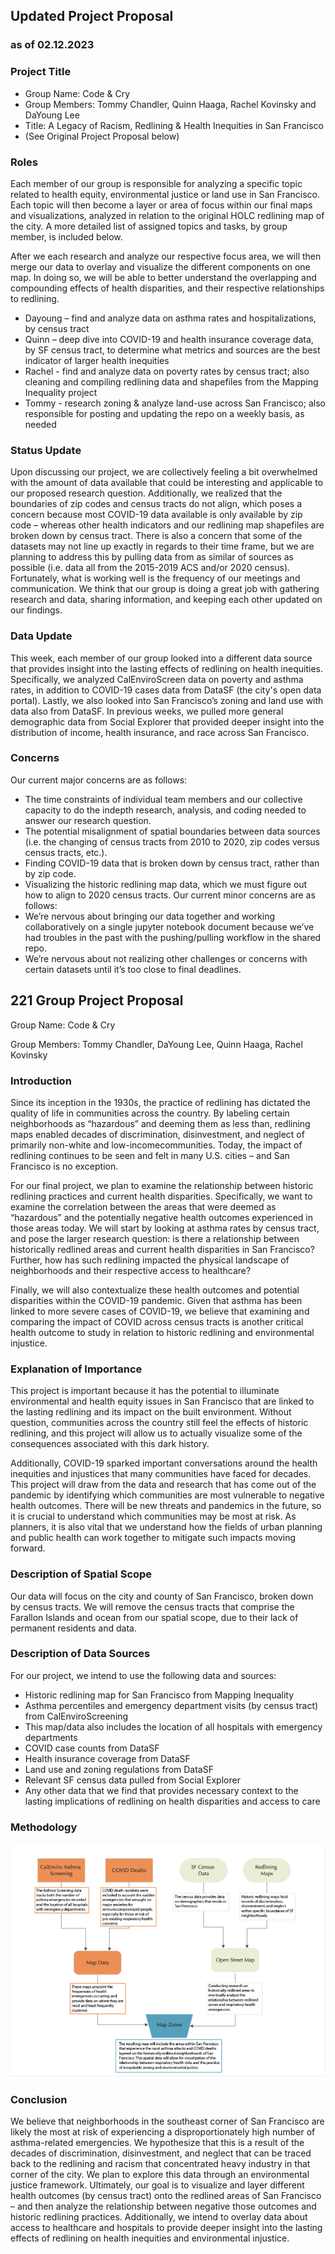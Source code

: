 ## Updated Project Proposal 

### as of 02.12.2023
### Project Title 
* Group Name: Code & Cry
* Group Members: Tommy Chandler, Quinn Haaga, Rachel Kovinsky and DaYoung Lee 
* Title: A Legacy of Racism, Redlining & Health Inequities in San Francisco  
* (See Original Project Proposal below)


### Roles

Each member of our group is responsible for analyzing a specific topic related to health equity, environmental justice or land use in San Francisco. Each topic will then become a layer or area of focus within our final maps and visualizations, analyzed in relation to the original HOLC redlining map of the city. A more detailed list of  assigned topics and tasks, by group member, is included below. 

After we each research and analyze our respective focus area, we will then merge our data to overlay and visualize the different components on one map. In doing so, we will be able to better understand the overlapping and compounding effects of health disparities, and their respective relationships to redlining. 

* Dayoung –  find and analyze data on asthma rates and hospitalizations, by census tract 
* Quinn – deep dive into COVID-19 and health insurance coverage data, by SF census tract, to determine what metrics and sources are the best indicator of larger health inequities
* Rachel - find and analyze data on poverty rates by census tract; also cleaning and compiling redlining data and shapefiles from the Mapping Inequality project 
* Tommy - research zoning & analyze land-use across San Francisco; also responsible for posting and updating the repo on a weekly basis, as needed

### Status Update
Upon discussing our project, we are collectively feeling a bit overwhelmed with the amount of data available that could be interesting and applicable to our proposed research question. Additionally, we realized that the boundaries of zip codes and census tracts do not align, which poses a concern because most COVID-19 data available is only available by zip code – whereas other health indicators and our redlining map shapefiles are broken down by census tract. There is also a concern that some of the datasets may not line up exactly in regards to their time frame, but we are planning to address this by pulling data from as similar of sources as possible (i.e. data all from the 2015-2019 ACS and/or 2020 census). 
Fortunately, what is working well is the frequency of our meetings and communication. We think that our group is doing a great job with gathering research and data, sharing information, and keeping each other updated on our findings. 

### Data Update
This week, each member of our group looked into a different data source that provides insight into the lasting effects of redlining on health inequities. Specifically, we analyzed CalEnviroScreen data on poverty and asthma rates, in addition to COVID-19 cases data from DataSF (the city's open data portal). Lastly, we also looked into San Francisco’s zoning and land use with data also from DataSF. In previous weeks, we pulled more general demographic data from Social Explorer that provided deeper insight into the distribution of income, health insurance, and race across San Francisco. 

### Concerns
Our current major concerns are as follows:
* The time constraints of individual team members and our collective capacity to do the indepth research, analysis, and coding needed to answer our research question. 
* The potential misalignment of spatial boundaries between data sources (i.e. the changing of census tracts from 2010 to 2020, zip codes versus census tracts, etc.). 
* Finding COVID-19 data that is broken down by census tract, rather than by zip code.
* Visualizing the historic redlining map data, which we must figure out how to align to 2020 census tracts. 
Our current minor concerns are as follows:  
* We’re nervous about bringing our data together and working collaboratively on a single jupyter notebook document because we’ve had troubles in the past with the pushing/pulling workflow in the shared repo.
* We’re nervous about not realizing other challenges or concerns with certain datasets until it’s too close to final deadlines. 


## 221 Group Project Proposal
Group Name: Code & Cry

Group Members: Tommy Chandler, DaYoung Lee, Quinn Haaga, Rachel Kovinsky

### Introduction
Since its inception in the 1930s, the practice of redlining has dictated the quality of life in communities across the country. By labeling certain neighborhoods as “hazardous” and deeming them as less than, redlining maps enabled decades of discrimination, disinvestment, and neglect of primarily non-white and low-incomecommunities. Today, the impact of redlining continues to be seen and felt in many U.S. cities – and San Francisco is no exception. 

For our final project, we plan to examine the relationship between historic redlining practices and current health disparities. Specifically, we want to examine the correlation between the areas that were deemed as “hazardous” and the potentially negative health outcomes experienced in those areas today. We will start by looking at asthma rates by census tract, and pose the larger research question: is there a relationship between historically redlined areas and current health disparities in San Francisco? Further, how has such redlining impacted the physical landscape of neighborhoods and their respective access to healthcare? 

Finally, we will also contextualize these health outcomes and potential disparities within the COVID-19 pandemic. Given that asthma has been linked to more severe cases of COVID-19, we believe that examining and comparing the impact of COVID across census tracts is another critical health outcome to study in relation to historic redlining and environmental injustice.   

### Explanation of Importance
This project is important because it has the potential to illuminate environmental and health equity issues in San Francisco that are linked to the lasting redlining and its impact on the built environment. Without question, communities across the country still feel the effects of historic redlining, and this project will allow us to actually visualize some of the consequences associated with this dark history.

Additionally, COVID-19 sparked important conversations around the health inequities and injustices that many communities have faced for decades. This project will draw from the data and research that has come out of the pandemic by identifying which communities are most vulnerable to negative health outcomes. There will be new threats and pandemics in the future, so it is crucial to understand which communities may be most at risk. As planners, it is also vital that we understand how the fields of urban planning and public health can work together to mitigate such impacts moving forward.  

### Description of Spatial Scope
Our data will focus on the city and county of San Francisco, broken down by census tracts. We will remove the census tracts that comprise the Farallon Islands and ocean from our spatial scope, due to their lack of permanent residents and data. 

### Description of Data Sources
For our project, we intend to use the following data and sources: 
* Historic redlining map for San Francisco from Mapping Inequality 
* Asthma percentiles and emergency department visits (by census tract) from CalEnviroScreening
* This map/data also includes the location of all hospitals with emergency departments
* COVID case counts from DataSF
* Health insurance coverage from DataSF
* Land use and zoning regulations from DataSF
* Relevant SF census data pulled from Social Explorer 
* Any other data that we find that provides necessary context to the lasting implications of redlining on health disparities and access to care

### Methodology
![Flowchart](https://github.com/tommychandler5/221project/blob/0abcd59f9ce0716ebcb9975c822fd95333f7ef9f/Group%20Assignments/221%20Project%20Proposal%20Methodology%20Flow%20Chart.png)

### Conclusion 
We believe that neighborhoods in the southeast corner of San Francisco are likely the most at risk of experiencing a disproportionately high number of asthma-related emergencies. We hypothesize that this is a result of the decades of discrimination, disinvestment, and neglect that can be traced back to the redlining and racism that concentrated heavy industry in that corner of the city. 
We plan to explore this data through an environmental justice framework. Ultimately, our goal is to visualize and layer different health outcomes (by census tract) onto the redlined areas of San Francisco – and then analyze the relationship between negative those outcomes and historic redlining practices. Additionally, we intend to overlay data about access to healthcare and hospitals to provide deeper insight into the lasting effects of redlining on health inequities and environmental injustice. 
